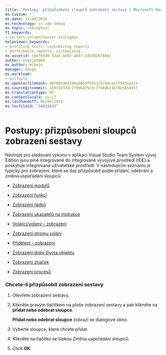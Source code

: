```yaml
---
title: 'Postupy: přizpůsobení sloupců zobrazení sestavy | Microsoft Docs'
ms.custom: ''
ms.date: 11/04/2016
ms.technology: vs-ide-debug
ms.topic: conceptual
f1_keywords:
- vs.test.columnchooser.dialogbox
helpviewer_keywords:
- profiling tools, customizing reports
- performance reports, customizing
ms.assetid: cb6f6d30-52a5-4d92-ab07-1d5ddb67884c
author: mikejo5000
ms.author: mikejo
manager: douge
ms.workload:
- multiple
ms.openlocfilehash: d6f06b360348ad06df6433c67a4cae7f543ea5ce
ms.sourcegitcommit: 1b9c1e333c2f096d35cfc77e846116f8e5054557
ms.translationtype: MT
ms.contentlocale: cs-CZ
ms.lasthandoff: 06/06/2018
ms.locfileid: "34815835"
---
```

# <a name="how-to-customize-report-view-columns"></a>Postupy: přizpůsobení sloupců zobrazení sestavy
Nástroje pro sledování výkonu v aplikaci Visual Studio Team System vývoj Edition jsou plně integrované do integrované vývojové prostředí (IDE) a poskytuje integrované uživatelské prostředí. V následujícím seznamu je typický pro zobrazení, které se dají přizpůsobit podle přidání, odebrání a změna uspořádání sloupců:  
  
-   [Zobrazení modulů](../profiling/modules-view.md)  
  
-   [Zobrazení funkcí](../profiling/functions-view.md)  
  
-   [Zobrazení řádků](../profiling/lines-view.md)  
  
-   [Zobrazení ukazatelů na instrukce](../profiling/instruction-pointers-ips-view.md)  
  
-   [Volající/volaný – zobrazení](../profiling/caller-callee-view.md)  
  
-   [Zobrazení stromu volání](../profiling/call-tree-view.md)  
  
-   [Přidělení – zobrazení](../profiling/dotnet-memory-allocations-view.md)  
  
-   [Zobrazení doby života objektu](../profiling/object-lifetime-view.md)  
  
-   [Zobrazení značek](../profiling/marks-view.md)  
  
-   [Zobrazení procesů](../profiling/process-view.md)  
  
### <a name="to-customize-a-report-view"></a>Chcete-li přizpůsobit zobrazení sestavy  
  
1.  Otevřete zobrazení sestavy.  
  
2.  Klikněte pravým tlačítkem na ploše zobrazení sestavy a pak klikněte na **přidat nebo odebrat sloupce**.  
  
     **Přidat nebo odebrat sloupce** zobrazí se dialogové okno.  
  
3.  Vyberte sloupce, které chcete přidat.  
  
4.  Klikněte na tlačítko se šipkou Změna uspořádání sloupců.  
  
5.  Click **OK**.